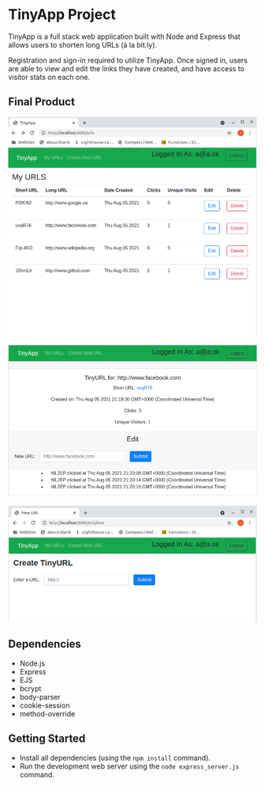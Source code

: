 # TinyApp Project

TinyApp is a full stack web application built with Node and Express that allows users to shorten long URLs (à la bit.ly).

Registration and sign-in required to utilize TinyApp. Once signed in, users are able to view and edit the links they have created, and have access to visitor stats on each one.

## Final Product

!["Screenshot of URLs page"](https://github.com/mcken-vince/tinyapp/blob/master/docs/urls-page.png)

!["Screenshot of URL edit page"](https://github.com/mcken-vince/tinyapp/blob/master/docs/url-edit-page.png)

!["Screenshot of create-new-URL page"](https://github.com/mcken-vince/tinyapp/blob/master/docs/urls-new-page.png)

## Dependencies

- Node.js
- Express
- EJS
- bcrypt
- body-parser
- cookie-session
- method-override

## Getting Started

- Install all dependencies (using the `npm install` command).
- Run the development web server using the `node express_server.js` command.